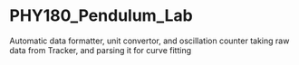 # PHY180_Pendulum_Lab
Automatic data formatter, unit convertor, and oscillation counter taking raw data from Tracker, and parsing it for curve fitting
